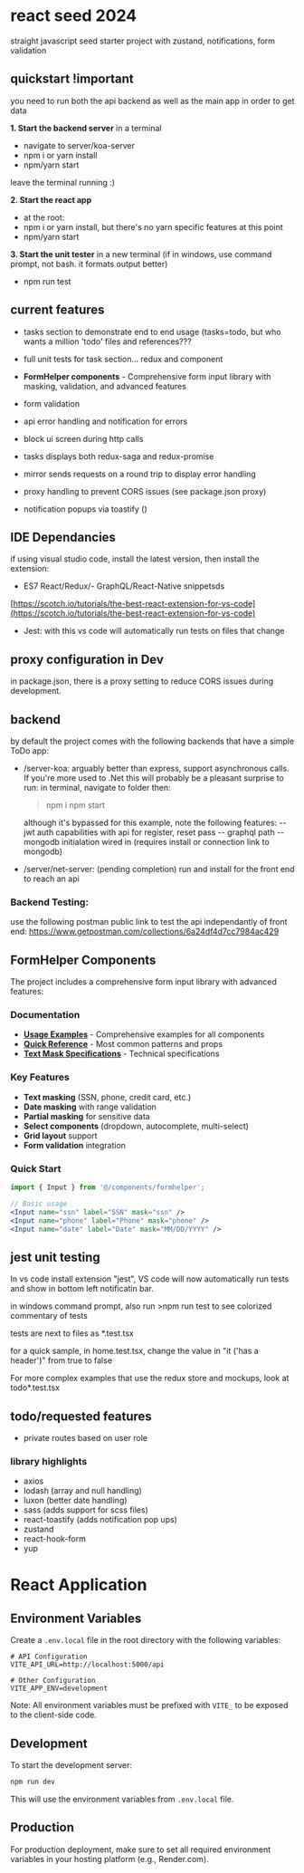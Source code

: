 # react seed 2024
straight javascript seed starter project with zustand, notifications, form validation

## quickstart !important  

you need to run both the api backend as well as the main app in order to get data

**1. Start the backend server**
in a terminal

- navigate to server/koa-server
- npm i  or yarn install
- npm/yarn start

leave the terminal running :) 

**2. Start the react app**
- at the root:
- npm i   or yarn install, but there's no yarn specific features at this point
- npm/yarn start

**3. Start the unit tester**
in a new terminal (if in windows, use command prompt, not bash. it formats output better)
- npm run test


## current features
- tasks section to demonstrate end to end usage (tasks=todo, but who wants a million 'todo' files and references???
- full unit tests for task section... redux and component
- **FormHelper components** - Comprehensive form input library with masking, validation, and advanced features
- form validation 

- api error handling and notification for errors

- block ui screen during http calls

- tasks displays both redux-saga and redux-promise

- mirror sends requests on a round trip to display error handling

- proxy handling to prevent CORS issues (see package.json proxy)

- notification popups via toastify ()


## IDE Dependancies
 

if using visual studio code, install the latest version, then install the extension: 
 
- ES7 React/Redux/-  GraphQL/React-Native snippetsds

[https://scotch.io/tutorials/the-best-react-extension-for-vs-code](https://scotch.io/tutorials/the-best-react-extension-for-vs-code)

- Jest: with this vs code will automatically run tests on files that change

 ## proxy configuration in Dev


in package.json, there is a proxy setting to reduce CORS issues during development. 


## backend


by default the project comes with the following backends that have a simple ToDo app:

 
- /server-koa: arguably better than express, support asynchronous calls. If you're more used to .Net this will probably be a pleasant surprise
    to run: in terminal, navigate to folder then:
    > npm i
    > npm start

    although it's bypassed for this example, note the following features:
    -- jwt auth capabilities with api for register, reset pass
    -- graphql path
    -- mongodb initialation wired in (requires install or connection link to mongodb)

- /server/net-server: (pending completion) run and install for the front end to reach an api 

### Backend Testing: 
 use the following postman public link to test the api independantly of front end:
 https://www.getpostman.com/collections/6a24df4d7cc7984ac429
  

## FormHelper Components

The project includes a comprehensive form input library with advanced features:

### Documentation
- **[Usage Examples](src/components/formhelper/USAGE_EXAMPLES.md)** - Comprehensive examples for all components
- **[Quick Reference](src/components/formhelper/QUICK_REFERENCE.md)** - Most common patterns and props
- **[Text Mask Specifications](src/components/formhelper/text-mask-specifications.md)** - Technical specifications

### Key Features
- **Text masking** (SSN, phone, credit card, etc.)
- **Date masking** with range validation
- **Partial masking** for sensitive data
- **Select components** (dropdown, autocomplete, multi-select)
- **Grid layout** support
- **Form validation** integration

### Quick Start
```jsx
import { Input } from '@/components/formhelper';

// Basic usage
<Input name="ssn" label="SSN" mask="ssn" />
<Input name="phone" label="Phone" mask="phone" />
<Input name="date" label="Date" mask="MM/DD/YYYY" />
```

## jest unit testing

In vs code install extension "jest", VS code will now automatically run tests and show in bottom left notificatin bar.

in windows command prompt, also run >npm run test to see colorized commentary of tests

tests are next to files as *.test.tsx

for a quick sample, in home.test.tsx, change the value in "it ('has a header')" from true to false

For more complex examples that use the redux store and mockups, look at todo*.test.tsx

## todo/requested features
- private routes based on user role

### library highlights

- axios
- lodash (array and null handling)
- luxon (better date handling)
- sass (adds support for scss files)
- react-toastify (adds notification pop ups)
- zustand
- react-hook-form
- yup 

# React Application

## Environment Variables

Create a `.env.local` file in the root directory with the following variables:

```env
# API Configuration
VITE_API_URL=http://localhost:5000/api

# Other Configuration
VITE_APP_ENV=development
```

Note: All environment variables must be prefixed with `VITE_` to be exposed to the client-side code.

## Development

To start the development server:

```bash
npm run dev
```

This will use the environment variables from `.env.local` file.

## Production

For production deployment, make sure to set all required environment variables in your hosting platform (e.g., Render.com).
